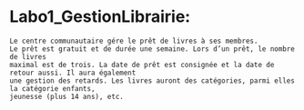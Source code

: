 # Labo1_GestionLibrairie:

    Le centre communautaire gére le prêt de livres à ses membres. 
    Le prêt est gratuit et de durée une semaine. Lors d’un prêt, le nombre de livres 
    maximal est de trois. La date de prêt est consignée et la date de retour aussi. Il aura également
    une gestion des retards. Les livres auront des catégories, parmi elles la catégorie enfants, 
    jeunesse (plus 14 ans), etc.
